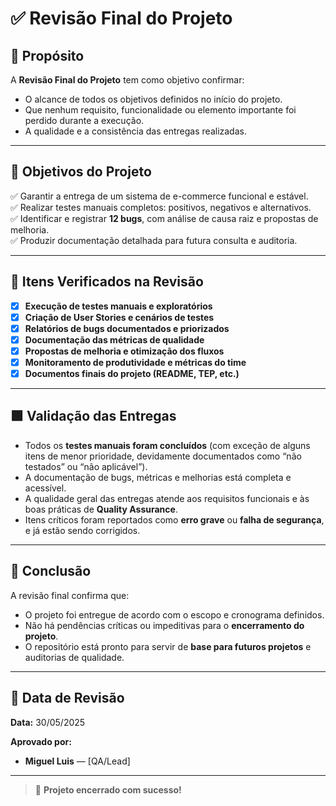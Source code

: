 # ✅ Revisão Final do Projeto

## 🏁 Propósito
A **Revisão Final do Projeto** tem como objetivo confirmar:
- O alcance de todos os objetivos definidos no início do projeto.
- Que nenhum requisito, funcionalidade ou elemento importante foi perdido durante a execução.
- A qualidade e a consistência das entregas realizadas.

---

## 🎯 Objetivos do Projeto
✅ Garantir a entrega de um sistema de e-commerce funcional e estável.  
✅ Realizar testes manuais completos: positivos, negativos e alternativos.  
✅ Identificar e registrar **12 bugs**, com análise de causa raiz e propostas de melhoria.  
✅ Produzir documentação detalhada para futura consulta e auditoria.  

---

## 🔎 Itens Verificados na Revisão
- [x] **Execução de testes manuais e exploratórios**
- [x] **Criação de User Stories e cenários de testes**
- [x] **Relatórios de bugs documentados e priorizados**
- [x] **Documentação das métricas de qualidade**
- [x] **Propostas de melhoria e otimização dos fluxos**
- [x] **Monitoramento de produtividade e métricas do time**
- [x] **Documentos finais do projeto (README, TEP, etc.)**

---

## 🟩 Validação das Entregas
- Todos os **testes manuais foram concluídos** (com exceção de alguns itens de menor prioridade, devidamente documentados como “não testados” ou “não aplicável”).
- A documentação de bugs, métricas e melhorias está completa e acessível.
- A qualidade geral das entregas atende aos requisitos funcionais e às boas práticas de **Quality Assurance**.
- Itens críticos foram reportados como **erro grave** ou **falha de segurança**, e já estão sendo corrigidos.

---

## 📝 Conclusão
A revisão final confirma que:
- O projeto foi entregue de acordo com o escopo e cronograma definidos.
- Não há pendências críticas ou impeditivas para o **encerramento do projeto**.
- O repositório está pronto para servir de **base para futuros projetos** e auditorias de qualidade.

---

## 📅 Data de Revisão
**Data:** 30/05/2025

**Aprovado por:**
- **Miguel Luis** — [QA/Lead]


---

> 🚀 **Projeto encerrado com sucesso!**

